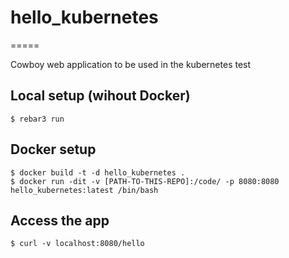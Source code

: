 # hello_kubernetes
=====

Cowboy web application to be used in the kubernetes test

## Local setup (wihout Docker)

    $ rebar3 run

## Docker setup

    $ docker build -t -d hello_kubernetes .
    $ docker run -dit -v [PATH-TO-THIS-REPO]:/code/ -p 8080:8080 hello_kubernetes:latest /bin/bash

## Access the app

    $ curl -v localhost:8080/hello

